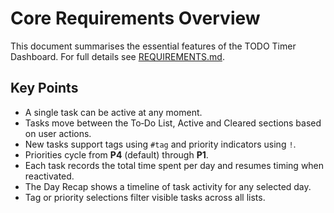 # Core Requirements Overview

This document summarises the essential features of the TODO Timer Dashboard.
For full details see [REQUIREMENTS.md](REQUIREMENTS.md).

## Key Points

- A single task can be active at any moment.
- Tasks move between the To‑Do List, Active and Cleared sections based on user actions.
- New tasks support tags using `#tag` and priority indicators using `!`.
- Priorities cycle from **P4** (default) through **P1**.
- Each task records the total time spent per day and resumes timing when reactivated.
- The Day Recap shows a timeline of task activity for any selected day.
- Tag or priority selections filter visible tasks across all lists.

